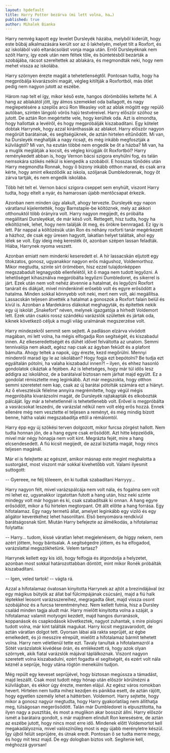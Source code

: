 ```yaml
---
layout: hpdefault
title: Harry Potter bezárva (mi lett volna, ha…)
published: true
author: Mihalek Bianka
---
```

Harry nemrég kapott egy levelet Dursleyék házába, melyből kiderült, hogy este bűbáj alkalmazására került sor az ő lakhelyén, melyet tilt a Roxfort, és az iskolából való eltanácsolást vonja maga után. Erről Dursleyéknak nem szólt Harry, így ezek után nem féltek tőle, és büntetésből bezárták a szobájába, rácsot szereltettek az ablakára, és megmondták neki, hogy nem mehet vissza az iskolába.

Harry szörnyen érezte magát a tehetetlenségtől. Pontosan tudta, hogy ha megpróbálja kivarázsolni magát, végleg kitiltják a Roxfortból, más ötlet pedig nem nagyon jutott az eszébe.

Három nap telt el így, mikor késő este, hangos dörömbölés keltette fel. A hang az ablakától jött, így álmos szemekkel oda ballagott, és nagy meglepetésére a szeplős arcú Ron Weasley volt az ablak mögött egy repülő autóban, szintén lángoló vörös hajú testvéreivel. Harry először szóhoz se jutott. De aztán Ron megértette vele, hogy kerültek oda. Azt is elmondta, hogy hallottak a levélről, és hogy megpróbálják kiszabadítani. Egy kötelet dobtak Harrynek, hogy azzal kiránthassák az ablakot. Harry először nagyon megörült barátainak, és segítségüknek, de aztán hirtelen eltűnődött. Mi van, ha Dursleyék meghallják a nagy ricsajt, és még inkább megfosztják a külvilágtól? Mi van, ha ezután többé nem engedik be őt a házba? Mi van, ha a muglik meglátják a kocsit, és végleg kirúgják őt Roxfortból? Harry reménykedett abban is, hogy Vernon bácsi szigora enyhülni fog, és talán nemsokára szökés nélkül is kiengedik a szobából. E hosszas tűnődés után Harry megmondta Ronnak, hogy ő bizony inkább otthon marad, és csak arra kérte, hogy amint elkezdődik az iskola, szóljanak Dumbledorenak, hogy őt zárva tartják, és nem engedik iskolába.

Több hét telt el. Vernon bácsi szigora cseppet sem enyhült, viszont Harry tudta, hogy eltelt a nyár, és hamarosan újabb mentőcsapat érkezik. 

Azonban nem minden úgy alakult, ahogy tervezte. Dursleyék egy napon váratlanul kijelentették, hogy Barnstaple-be költöznek, mely az akkori otthonuktól több órányira volt. Harry nagyon megijedt, és próbálta megállítani Dursleyékat, de már késő volt. Rettegett, hisz tudta, hogy ha elköltöznek, lehet, hogy nem találják őt meg, és örökre bennragad. Ez így is lett. Pár nappal a költözésük után Ron és néhány roxforti tanár megérkezett a házhoz, de csak egy üresen hagyott, lakatlan helyet találtak, ahol egy lélek se volt. Egy ideig még keresték őt, azonban szépen lassan feladták. Hiába, Harrynek nyoma veszett. 

Azonban emiatt nem mindenki keseredett el. A hír lassacskán eljutott egy titokzatos, gonosz, ugyanakkor nagyon erős mágushoz, Voldemorthoz. Mikor megtudta, szinte sírt örömében, hisz ezzel tulajdonképpen megszabadult legnagyobb ellenfelétől, kit ő maga nem tudott legyőzni. A lehetőséget kihasználva megpróbálta legyőzni Dumbledoret, és sikerrel is járt. Ezek után nem volt nehéz átvennie a hatalmat, és legyőzni Roxfort tanárait és diákjait, mivel mindenkinél erősebb volt és egyre erősödött a hatalma. Minden sokkal könnyebb volt neki, mert nem volt, aki megállítsa. Lassacskán teljesen átvették a hatalmat a gonoszok a Roxfort falain belül és kívül is. Azonban a Mardekáros diákokat meghagyták, és építettek nekik egy új iskolát „Snakefort” néven, melynek igazgatója a hírhedt Voldemort lett. Ezek után csakis rossz szándékú varázslók születtek és jártak oda, kiknek következő céljuk a mugli világ uralmának megszerzése volt.

Harry mindezekről semmit sem sejtett. A padláson elzárva vívódott magában, mi lett volna, ha mégis elfogadja Ron segítségét, és kiszabadul innen. Az elkeseredettségét és dühét idővel felváltotta az unalom. Semmi tennivalója nem akadt, egész nap csak az ágyban feküdt és a plafont bámulta. Ahogy teltek a napok, úgy érezte, kezd megőrülni. Mennyi mindenről marad így le az iskolában? Hogy fogja ezt bepótolni? Be tudja ezt egyáltalán pótolni, ha valaha kiszabadul innen?! – ilyen, és ehhez hasonló gondolatok cikáztak a fejében. Az is lehetséges, hogy már túl idős lesz addigra az iskolához, de a barátaival biztosan nem járhat majd együtt. Ez a gondolat rémisztette meg leginkább. Azt már megszokta, hogy otthon semmi szeretetet nem kap, csak az új barátai pótolták számára ezt a hiányt. Az ő elvesztésük félelme annyira megrémítette, hogy végül mégis megpróbálta kivarázsolni magát, de Dursleyék rajtakapták és elkobozták pálcáját. Így már a tehetetlennél is tehetetlenebb volt. Erővel is megpróbálta a vasrácsokat leszedni, de varázslat nélkül nem volt elég erős hozzá. Ennek ellenére még nem vesztette el teljesen a reményt, és még mindig bízott benne, hátha valaki megszabadítja ettől a rémálomtól. 

Harry épp egy új szökési terven dolgozott, mikor furcsa zörgést hallott. Nem tudta honnan jön, de a hang egyre csak erősödött. Azt hitte képzelődik, mivel már négy hónapja nem volt kint. Megrázta fejét, mire a hang elcsendesedett. A fiú kicsit megijedt, de azzal biztatta magát, hogy nincs teljesen magánál. 

Már el is felejtette az egészet, amikor másnap este megint meghalotta a sustorgást, most viszont már sokkal kivehetőbb volt. Valami ilyesmit suttogott: 

-- Gyereee, ne félj tőleeem, én ki tudlak szabadítani Harryyy...

Harry nagyon félt, mivel varázspálcája nem volt nála, és fogalma sem volt mi lehet ez, ugyanakkor izgatottan futott a hang után, hisz neki szinte mindegy volt már hogyan és ki, csak szabadítsák ki onnan. A hang egyre erősödött, mikor a fiú hirtelen megtorpant. Ott állt előtte a hang forrása. Egy hifotalamaz. Egy nagy termetű állat, amelyet leginkább egy viziló és egy aligátor keverékéhez lehet hasonlítani. Első benyomásra rendkívül barátságosnak tűnt. Miután Harry befejezte az álmélkodás, a hifotalamaz folytatta:

-- Harry… tudom, kissé váratlan lehet megjelenésem, de higgy nekem, nem azért jöttem, hogy bántsalak. A segítségedre jöttem, és ha elfogadod, varázslattal megszökhetünk. Velem tartasz?

Harrynek kellett egy kis idő, hogy felfogja és átgondolja a helyzetet, azonban most sokkal határozottabban döntött, mint mikor Ronék próbálták kiszabadítani. 

-- Igen, veled tartok! -- vágta rá.

Azzal a hifotalamaz óvatosan kinyitotta Harrynek az ajtót a brezindájával (ez egy mágikus bütyök az állat bal fülcimpájának csúcsán), majd a fiú halk léptekkel leosont varázsszereihez, megragadta őket, majd vissza osont szobájához és a furcsa teremtményhez. Nem kellett futnia, hisz a Dursley család minden tagja aludt már. Harry mielőtt kinyitotta volna a száját, a hifotalamaz valamit motyogni kezdett, majd hangos durranások, koppanások és csapkodások következtek, nagyot zuhantak, s mire pislogni tudott volna, már kint találták magukat. Harry kicsit megzavarodott, de aztán váratlan dolgot tett. Gyorsan lábai alá rakta seprűjét, az égbe emelkedett, és jó messzire elrepült, mielőtt a hifotalamaz bármit tehetett volna. Harry nem véletlenül tette ezt. Tavaly tanultak a hifotalamazról a Sötét varázslatok kivédése órán, és emlékezett rá, hogy azok olyan szörnyek, akik fiatal varázslók májával táplálkoznak. Viszont nagyon szeretett volna kiszabadulni, ezért fogadta el segítségét, és ezért volt nála kéznél a seprűje, hogy utána rögtön menekülni tudjon.

Még repült egy keveset seprűjével, hogy biztosan megússza a támadást, majd leszállt. Csak most tudott négy hónap után először körülnézni a külvilágban, és ekkor úgy érezte, menten elájul. Az egész város romokban hevert. Hirtelen nem tudta mihez kezdjen és pánikba esett, de aztán rájött, hogy egyetlen személy lehet a háttérben. Voldemort. Harry sejtette, hogy mikor a gonosz nagyúr megtudta, hogy Harry gyakorlatilag nem állíthatja meg, túlságosan megerősödött. Talán már Dumbledoret is elpusztította, ha ilyen nagy a pusztítás, és most a muglikon akar bosszút állni. Harry először ismét a barátaira gondolt, s már majdnem elindult Ron keresésére, de aztán az eszébe jutott, hogy nincs most erre idő. Mindenek előtt Voldemortot kell megakadályoznia, mivel valószínűleg most is egy újabb merényletre készül. Így újból felült seprűjére, és útnak eredt. Pontosan ő se tudta merre megy, és hogy mit tesz majd. De egy dologban biztos volt. Segítenie kell, méghozzá gyorsan!